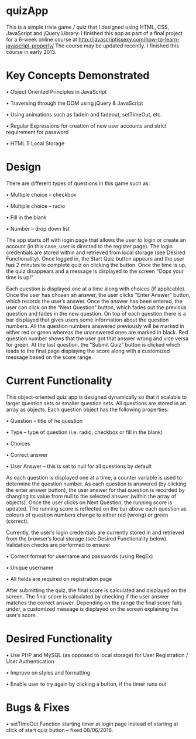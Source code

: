# quizApp

This is a simple trivia game / quiz that I designed using HTML, CSS, JavaScript and jQuery Library. I finished this app as part of a final project for a 6-week online course at http://javascriptissexy.com/how-to-learn-javascript-properly/
The course may be updated recently. I finished this course in early 2013. 


# Key Concepts Demonstrated

•	Object Oriented Principles in JavaScript

•	Traversing through the DOM using jQuery & JavaScript

•	Using animations such as fadeIn and fadeout, setTimeOut, etc.

•	Regular Expressions for creation of new user accounts and strict requirement for password

•	HTML 5 Local Storage


# Design

There are different types of questions in this game such as:

•	Multiple choice – checkbox

•	Multiple choice – radio

•	Fill in the blank

•	Number – drop down list


The app starts off with login page that allows the user to login or create an account (in this case, user is directed to the register page). The login credentials are stored within and retrieved from local storage (see Desired Functionality).  Once logged in, the Start Quiz button appears and the user has 2 minutes to complete quiz on clicking the button. Once the time is up, the quiz disappears and a message is displayed to the screen “Oops your time is up!” 

Each question is displayed one at a time along with choices (if applicable). Once the user has chosen an answer, the user clicks “Enter Answer” button, which records the user’s answer. Once the answer has been entered, the user can click on the “Next Question” button, which fades out the previous question and fades in the new question. On top of each question there is a bar displayed that gives users some information about the question numbers. All the question numbers answered previously will be marked in either red or green whereas the unanswered ones are marked in black. Red question number shows that the user got that answer wrong and vice versa for green.  At the last question, the “Submit Quiz” button is clicked which leads to the final page displaying the score along with a customized message based on the score range. 

# Current Functionality

This object-oriented quiz app is designed dynamically so that it scalable to larger question sets or smaller question sets. All questions are stored in an array as objects. Each question object has the following properties:

•	Question – title of he question

•	Type – type of question (i.e. radio, checkbox or fill in the blank)

•	Choices 

•	Correct answer

•	User Answer – this is set to null for all questions by default

As each question is displayed one at a time, a counter variable is used to determine the question number. As each question is answered (by clicking the enter answer button), the user answer for that question is recorded by changing its value from null to the selected answer (within the array of objects). Once the user clicks on Next Question, the running score is updated. The running score is reflected on the bar above each question as colours of question numbers change to either red (wrong) or green (correct). 

Currently, the user’s login credentials are currently stored in and retrieved from the browser’s local storage (see Desired Functionality below). Validation checks are performed to ensure:

•	Correct format for username and passwords (using RegEx)

•	Unique username

•	All fields are required on registration page

After submitting the quiz, the final score is calculated and displayed on the screen. The final score is calculated by checking if the user answer matches the correct answer. Depending on the range the final score falls under, a customized message is displayed on the screen explaining the user’s score. 


# Desired Functionality

•	Use PHP and MySQL (as opposed to local storage) for User Registration / User Authentication

•	Improve on styles and formatting

•	Enable user to try again by clicking a button, if the timer runs out


# Bugs & Fixes

•	setTimeOut Function starting timer at login page instead of starting at click of start quiz button – fixed 08/06/2016.





